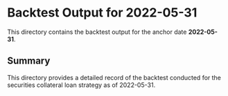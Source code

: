 # Backtest Output for 2022-05-31

This directory contains the backtest output for the anchor date **2022-05-31**.

## Summary

This directory provides a detailed record of the backtest conducted for the securities collateral loan strategy as of 2022-05-31.